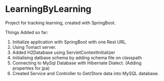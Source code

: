 # LearningByLearning
Project for tracking learning, created with SpringBoot.

Things Added so far:

1. Initialize application with SpringBoot with one Rest URL.
2. Using Tomact server.
3. Added H2Database using ServletContextInitializer
4. Initialising datbase schema by adding schema file on classpath
5. Connecting to MySql Database with Hibernate Dialect. (Adding properties for jpa)
6. Created Service and Controller to Get/Store data into MySQL database.
